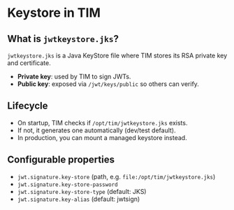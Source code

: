 # Keystore in TIM

## What is `jwtkeystore.jks`?

`jwtkeystore.jks` is a Java KeyStore file where TIM stores its RSA private key and certificate.

- **Private key**: used by TIM to sign JWTs.  
- **Public key**: exposed via `/jwt/keys/public` so others can verify.

## Lifecycle

- On startup, TIM checks if `/opt/tim/jwtkeystore.jks` exists.  
- If not, it generates one automatically (dev/test default).  
- In production, you can mount a managed keystore instead.

## Configurable properties

- `jwt.signature.key-store` (path, e.g. `file:/opt/tim/jwtkeystore.jks`)  
- `jwt.signature.key-store-password`  
- `jwt.signature.key-store-type` (default: JKS)  
- `jwt.signature.key-alias` (default: jwtsign)  
